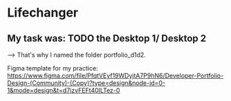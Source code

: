 # Lifechanger
## My task was: TODO the Desktop 1/ Desktop 2
--> That's why I named the folder portfolio_d1d2.

Figma template for my practice:
https://www.figma.com/file/PfqtVEyf19WDyjtA7P9hN6/Developer-Portfolio-Design-(Community)-(Copy)?type=design&node-id=0-1&mode=design&t=d7izvFEFt40ILTez-0